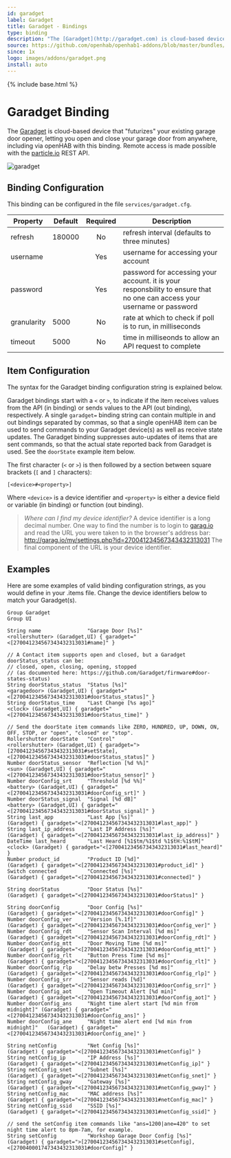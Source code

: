 ```yaml
---
id: garadget
label: Garadget
title: Garadget - Bindings
type: binding
description: "The [Garadget](http://garadget.com) is cloud-based device that 'futurizes' your existing garage door opener, letting you open and close your garage door from anywhere, including via openHAB with this binding.  Remote access is made possible with the [particle.io](https://www.particle.io/) REST API."
source: https://github.com/openhab/openhab1-addons/blob/master/bundles/binding/org.openhab.binding.garadget/README.md
since: 1x
logo: images/addons/garadget.png
install: auto
---
```


<!-- Attention authors: Do not edit directly. Please add your changes to the appropriate source repository -->

{% include base.html %}

# Garadget Binding

The [Garadget](http://garadget.com) is cloud-based device that "futurizes" your existing garage door opener, letting you open and close your garage door from anywhere, including via openHAB with this binding.  Remote access is made possible with the [particle.io](https://www.particle.io/) REST API.

![garadget](https://watou.github.io/images/garadget-1.png)

## Binding Configuration

This binding can be configured in the file `services/garadget.cfg`.

| Property | Default | Required | Description |
|----------|---------|:--------:|-------------|
| refresh  | 180000  |   No     | refresh interval (defaults to three minutes) |
| username |         |   Yes    | username for accessing your account |
| password |         |   Yes    | password for accessing your account. it is your responsbility to ensure that no one can access your username or password |
| granularity | 5000 |   No     | rate at which to check if poll is to run, in milliseconds |
| timeout  | 5000    |   No     | time in milliseonds to allow an API request to complete |


## Item Configuration

The syntax for the Garadget binding configuration string is explained below.

Garadget bindings start with a `<` or `>`, to indicate if the item receives values from the API (in binding) or sends values to the API (out binding), respectively.  A single `garadget=` binding string can contain multiple in and out bindings separated by commas, so that a single openHAB item can be used to send commands to your Garadget device(s) as well as receive state updates.  The Garadget binding suppresses auto-updates of items that are sent commands, so that the actual state reported back from Garadget is used.  See the `doorState` example item below.

The first character (`<` or `>`) is then followed by a section between square brackets (`[` and `]` characters):

```
[<device>#<property>]
```

Where `<device>` is a device identifier and `<property>` is either a device field or variable (in binding) or function (out binding).

> *Where can I find my device identifier?*
> A device identifier is a long decimal number.  One way to find the number is to login to [garag.io](http://garag.io/my/) and read the URL you were taken to in the browser's address bar:
> http://garag.io/my/settings.php?id=270041234567343432313031
> The final component of the URL is your device identifier.

## Examples

Here are some examples of valid binding configuration strings, as you would define in your .items file.  Change the device identifiers below to match your Garadget(s).

```
Group Garadget
Group UI

String name               "Garage Door [%s]"              <rollershutter> (Garadget,UI) { garadget="<[270041234567343432313031#name]" }

// A Contact item supports open and closed, but a Garadget doorStatus_status can be: 
// closed, open, closing, opening, stopped
// (as documented here: https://github.com/Garadget/firmware#door-states-status)
String doorStatus_status  "Status [%s]"                      <garagedoor> (Garadget,UI) { garadget="<[270041234567343432313031#doorStatus_status]" }
String doorStatus_time    "Last Change [%s ago]"                  <clock> (Garadget,UI) { garadget="<[270041234567343432313031#doorStatus_time]" }

// Send the doorState item commands like ZERO, HUNDRED, UP, DOWN, ON, OFF, STOP, or "open", "closed" or "stop".
Rollershutter doorState   "Control"                       <rollershutter> (Garadget,UI) { garadget=">[270041234567343432313031#setState],<[270041234567343432313031#doorStatus_status]" }
Number doorStatus_sensor  "Reflection [%d %%]"                      <sun> (Garadget,UI) { garadget="<[270041234567343432313031#doorStatus_sensor]" }
Number doorConfig_srt     "Threshold [%d %%]"                   <battery> (Garadget,UI) { garadget="<[270041234567343432313031#doorConfig_srt]" }
Number doorStatus_signal  "Signal [%d dB]"                      <battery> (Garadget,UI) { garadget="<[270041234567343432313031#doorStatus_signal]" }
String last_app           "Last App [%s]"                                 (Garadget) { garadget="<[270041234567343432313031#last_app]" }
String last_ip_address    "Last IP Address [%s]"                          (Garadget) { garadget="<[270041234567343432313031#last_ip_address]" }
DateTime last_heard       "Last Heard [%1$tm/%1$td %1$tH:%1$tM]"  <clock> (Garadget) { garadget="<[270041234567343432313031#last_heard]" }
Number product_id         "Product ID [%d]"                               (Garadget) { garadget="<[270041234567343432313031#product_id]" }
Switch connected          "Connected [%s]"                                (Garadget) { garadget="<[270041234567343432313031#connected]" }

String doorStatus         "Door Status [%s]"                              (Garadget) { garadget="<[270041234567343432313031#doorStatus]" }

String doorConfig         "Door Config [%s]"                              (Garadget) { garadget="<[270041234567343432313031#doorConfig]" }
Number doorConfig_ver     "Version [%.1f]"                                (Garadget) { garadget="<[270041234567343432313031#doorConfig_ver]" }
Number doorConfig_rdt     "Sensor Scan Interval [%d ms]"                  (Garadget) { garadget="<[270041234567343432313031#doorConfig_rdt]" }
Number doorConfig_mtt     "Door Moving Time [%d ms]"                      (Garadget) { garadget="<[270041234567343432313031#doorConfig_mtt]" }
Number doorConfig_rlt     "Button Press Time [%d ms]"                     (Garadget) { garadget="<[270041234567343432313031#doorConfig_rlt]" }
Number doorConfig_rlp     "Delay betw Presses [%d ms]"                    (Garadget) { garadget="<[270041234567343432313031#doorConfig_rlp]" }
Number doorConfig_srr     "Sensor reads [%d]"                             (Garadget) { garadget="<[270041234567343432313031#doorConfig_srr]" }
Number doorConfig_aot     "Open Timeout Alert [%d min]"                   (Garadget) { garadget="<[270041234567343432313031#doorConfig_aot]" }
Number doorConfig_ans     "Night time alert start [%d min from midnight]" (Garadget) { garadget="<[270041234567343432313031#doorConfig_ans]" }
Number doorConfig_ane     "Night time alert end [%d min from midnight]"   (Garadget) { garadget="<[270041234567343432313031#doorConfig_ane]" }

String netConfig          "Net Config [%s]"                               (Garadget) { garadget="<[270041234567343432313031#netConfig]" }
String netConfig_ip       "IP Address [%s]"                               (Garadget) { garadget="<[270041234567343432313031#netConfig_ip]" }
String netConfig_snet     "Subnet [%s]"                                   (Garadget) { garadget="<[270041234567343432313031#netConfig_snet]" }
String netConfig_gway     "Gateway [%s]"                                  (Garadget) { garadget="<[270041234567343432313031#netConfig_gway]" }
String netConfig_mac      "MAC address [%s]"                              (Garadget) { garadget="<[270041234567343432313031#netConfig_mac]" }
String netConfig_ssid     "SSID [%s]"                                     (Garadget) { garadget="<[270041234567343432313031#netConfig_ssid]" }

// send the setConfig item commands like "ans=1200|ane=420" to set night time alert to 8pm-7am, for example.
String setConfig          "Workshop Garage Door Config [%s]"              (Garadget) { garadget=">[270041234567343432313031#setConfig],<[270040001747343432313031#doorConfig]" }
```

